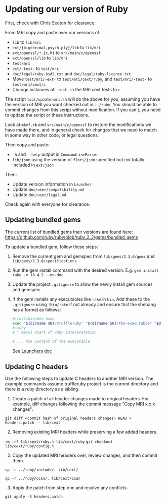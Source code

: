 # Updating our version of Ruby

First, check with Chris Seaton for clearance.

From MRI copy and paste over our versions of:

* `lib` to `lib/mri`
* `ext/{bigdecimal,psych,pty}/lib` to `lib/mri`
* `ext/openssl/*.{c,h}` to `src/main/c/openssl`
* `ext/openssl/lib` to `lib/mri`
* `test/mri`
* `ext/-test-` to `test/mri`
* `doc/legal/ruby-bsdl.txt` and `doc/legal/ruby-licence.txt`
* Move `test/mri/-ext-` to `test/mri/cext/ruby`, and `test/mri/-test-` to `test/mri/cext/c`
* Change instances of `-test-` in the MRI cext tests to `c`

The script `tool/update-mri.sh` will do the above for you, assuming you have the
version of MRI you want checked out in `../ruby`. You should be able to commit
changes from this script without modification. If you can't, you need to update
the script or these instructions.

Look at `mkmf.rb` and `src/main/c/openssl` to restore the
modifications we have made there, and in general check for changes that we need
to match in some way in other code, or legal questions.

Then copy and paste:

* `-h` and `--help` output in `CommandLineParser`
* `lib/json` using the version of `flori/json` specified but not totally included in `ext/json`

Then:

* Update version information in `Launcher`
* Update `doc/user/compatibility.md`
* Update `doc/user/legal.md`

Check again with everyone for clearance.

## Updating bundled gems

The current list of bundled gems their versions are found here:
https://github.com/ruby/ruby/blob/ruby_2_3/gems/bundled_gems

To update a bundled gem, follow these steps:

1.  Remove the current gem and gemspec from `lib/gems/2.3.0/gems` and `lib/gems/2.3.0/specifications`
2.  Run the gem install command with the desired version. E.g. `gem install rake -v 10.4.2 --no-doc`
3.  Update the project `.gitignore` to allow the newly install gem sources and gemspec
4.  If the gem installs any executables like `rake` in `bin`. Add these to the `.gitignore` using `!bin/rake` if not already and ensure that the shebang has a format as follows:
    
    ```bash
    #!/usr/bin/env bash
    exec "$(dirname $0)/truffleruby" "$(dirname $0)/the-executable" "$@" # ignored by Ruby interpreter
    #!ruby
    # ^ marks start of Ruby interpretation

    # ... the content of the executable
    ```
    
    See [Launchers doc](launchers.md) 

## Updating C headers

Use the following steps to update C headers to another MRI version. The example commands assume truffleruby project is the current directory and there is a ruby directory as a sibling.

1. Create a patch of all header changes made to original headers. For example, diff changes following the commit message "Copy MRI x.x.x changes".

`git diff <commit hash of original headers changes> HEAD > headers.patch -- lib/cext`

2. Removing existing MRI headers while preserving a few added headers.

`rm -rf lib/cext/ruby.h lib/cext/ruby`
`git checkout lib/cext/ruby/config.h`

2. Copy the updated MRI headers over, review changes, and then commit them.

`cp -r ../ruby/include/. lib/cext/`

`cp -r ../ruby/ccan/. lib/cext/ccan`

3. Apply the patch from step one and resolve any conflicts.

`git apply -3 headers.patch`